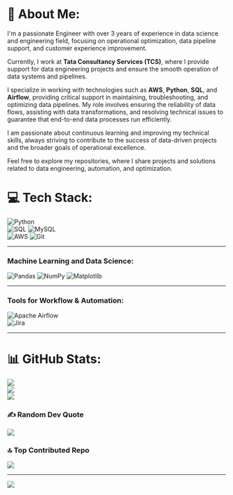 # 💫 About Me:
I'm a passionate Engineer with over 3 years of experience in data science and engineering field, focusing on operational optimization, data pipeline support, and customer experience improvement.

Currently, I work at **Tata Consultancy Services (TCS)**, where I provide support for data engineering projects and ensure the smooth operation of data systems and pipelines.

I specialize in working with technologies such as **AWS**, **Python**, **SQL**, and **Airflow**, providing critical support in maintaining, troubleshooting, and optimizing data pipelines. My role involves ensuring the reliability of data flows, assisting with data transformations, and resolving technical issues to guarantee that end-to-end data processes run efficiently.

I am passionate about continuous learning and improving my technical skills, always striving to contribute to the success of data-driven projects and the broader goals of operational excellence.

Feel free to explore my repositories, where I share projects and solutions related to data engineering, automation, and optimization.


# 💻 Tech Stack:
![Python](https://img.shields.io/badge/python-3670A0?style=for-the-badge&logo=python&logoColor=ffdd54)  
![SQL](https://img.shields.io/badge/postgres-%23316192.svg?style=for-the-badge&logo=Postgresql&logoColor=white) ![MySQL](https://img.shields.io/badge/mysql-4479A1.svg?style=for-the-badge&logo=mysql&logoColor=white)  
![AWS](https://img.shields.io/badge/AWS-%23FF9900.svg?style=for-the-badge&logo=amazon-aws&logoColor=white) ![Git](https://img.shields.io/badge/git-%23F05033.svg?style=for-the-badge&logo=git&logoColor=white) 

---

### Machine Learning and Data Science:
![Pandas](https://img.shields.io/badge/pandas-%23150458.svg?style=for-the-badge&logo=pandas&logoColor=white) ![NumPy](https://img.shields.io/badge/numpy-%23013243.svg?style=for-the-badge&logo=numpy&logoColor=white)  ![Matplotlib](https://img.shields.io/badge/matplotlib-%23013247.svg?style=for-the-badge&logo=matplotlib&logoColor=white)  


---

### Tools for Workflow & Automation:
![Apache Airflow](https://img.shields.io/badge/Apache%20Airflow-017CEE?style=for-the-badge&logo=Apache%20Airflow&logoColor=white)  
![Jira](https://img.shields.io/badge/jira-%230A0FFF.svg?style=for-the-badge&logo=jira&logoColor=white)  

---


# 📊 GitHub Stats:
![](https://github-readme-stats.vercel.app/api?username=shreyatripathi129&theme=dark&hide_border=false&include_all_commits=false&count_private=false)<br/>
![](https://github-readme-streak-stats.herokuapp.com/?user=shreyatripathi129&theme=dark&hide_border=false)<br/>
![](https://github-readme-stats.vercel.app/api/top-langs/?username=shreyatripathi129&theme=dark&hide_border=false&include_all_commits=false&count_private=false&layout=compact)

### ✍️ Random Dev Quote
![](https://quotes-github-readme.vercel.app/api?type=horizontal&theme=radical)

### 🔝 Top Contributed Repo
![](https://github-contributor-stats.vercel.app/api?username=shreyatripathi129&limit=5&theme=dark&combine_all_yearly_contributions=true)

---
[![](https://visitcount.itsvg.in/api?id=shreyatripathi129&icon=0&color=0)](https://visitcount.itsvg.in)

<!-- Proudly created with GPRM ( https://gprm.itsvg.in ) -->
